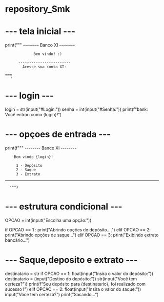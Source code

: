 # repository_Smk

# --- tela inicial ---

print("""         -------- Banco XI --------
      
                 Bem vindo! :)
                 
          ------------------------             
            Acesse sua conta XI: 


 """)

# --- login ---

login = str(input("#Login:"))
senha = int(input("#Senha:"))
print(f"bank: Você entrou como {login}!")

# --- opçoes de entrada ---
print(f"""   -------- Banco XI -------- 
      
        Bem vindo {login}!

         1 - Depósito
         2 - Saque    
         3 - Extrato

   --------------------------
      """)

# --- estrutura condicional ---
OPCAO = int(input("Escolha uma opção:"))

if OPCAO == 1 :
    print("Abrindo opções de depósito....") 
elif OPCAO == 2:
    print("Abrindo opções de saque...") 
elif OPCAO == 3:
    print("Exibindo extrato bancário...")

# --- Saque,deposito e extrato --- 
destinatario = str
if OPCAO == 1:
    float(input("Insira o valor do depósito:"))
    destinatario = (input("Destino do depósito:"))
    str(input("Você tem certeza?"))
    print(f"Seu depósito para {destinatario}, foi realizado com sucesso !")
elif OPCAO == 2:
    float(input("Insira o valor do saque:")) 
    input("Voce tem certeza?")
    print("Sacando...")
